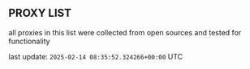 ## PROXY LIST

all proxies in this list were collected from open sources and tested for functionality

last update: `2025-02-14 08:35:52.324266+00:00` UTC